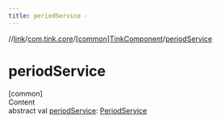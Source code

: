```yaml
---
title: periodService -
---
```

//[link](../../index.md)/[com.tink.core](../index.md)/[[common]TinkComponent](index.md)/[periodService](period-service.md)



# periodService  
[common]  
Content  
abstract val [periodService](period-service.md): [PeriodService](../../com.tink.service.time/[common]-period-service/index.md)  



